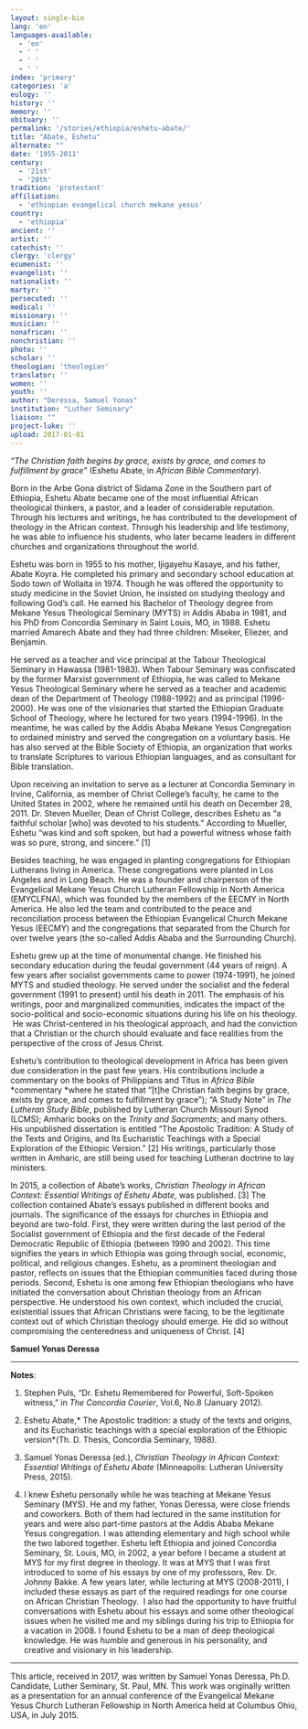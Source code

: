 ```yaml
---
layout: single-bio
lang: 'en'
languages-available:
  - 'en'
  - ' '
  - ' '
  - ' '
index: 'primary'
categories: 'a'
eulogy: ''
history: ''
memory: ''
obituary: ''
permalink: '/stories/ethiopia/eshetu-abate/'
title: "Abate, Eshetu"
alternate: ""
date: '1955-2011'
century:
  - '21st'
  - '20th'
tradition: 'protestant'
affiliation:
  - 'ethiopian evangelical church mekane yesus'
country:
  - 'ethiopia'
ancient: ''
artist: ''
catechist: ''
clergy: 'clergy'
ecumenist: ''
evangelist: ''
nationalist: ''
martyr: ''
persecuted: ''
medical: ''
missionary: ''
musician: ''
nonafrican: ''
nonchristian: ''
photo: ''
scholar: ''
theologian: 'theologian'
translator: ''
women: ''
youth: ''
author: "Deressa, Samuel Yonas"
institution: "Luther Seminary"
liaison: ""
project-luke: ''
upload: 2017-01-01
---
```




*&ldquo;The  Christian faith begins by grace, exists by grace, and comes to fulfillment by  grace&rdquo;* (Eshetu Abate, in *African Bible  Commentary*).

Born  in the Arbe Gona district of Sidama Zone in the Southern part of  Ethiopia, Eshetu Abate became one of the most influential African theological  thinkers, a pastor, and a leader of considerable reputation. Through his  lectures and writings, he has contributed to the development of theology in the  African context. Through his leadership and life testimony, he was able to  influence his students, who later became leaders in different churches and  organizations throughout the world.

Eshetu  was born in 1955 to his mother, Ijigayehu Kasaye, and his father, Abate Koyra.  He completed his primary and secondary school education at Sodo town of Wollaita in  1974. Though he was offered the opportunity to study medicine in the Soviet  Union, he insisted on studying theology and following God&rsquo;s call. He earned his  Bachelor of Theology degree from Mekane Yesus Theological Seminary (MYTS) in  Addis Ababa in 1981, and his PhD from Concordia Seminary in Saint Louis, MO, in  1988. Eshetu married Amarech Abate and they had three children: Miseker,  Eliezer, and Benjamin.

He  served as a teacher and vice principal at the Tabour Theological Seminary in  Hawassa (1981-1983). When Tabour Seminary was confiscated by the former Marxist  government of Ethiopia, he was called to Mekane Yesus Theological Seminary  where he served as a teacher and academic dean of the Department of Theology  (1988-1992) and as principal (1996-2000). He was one of the visionaries that  started the Ethiopian Graduate School of Theology, where he lectured for two  years (1994-1996). In the meantime, he was called by the Addis Ababa Mekane  Yesus Congregation to ordained ministry and served the congregation on a voluntary  basis. He has also served at the Bible Society of Ethiopia, an organization  that works to translate Scriptures to various Ethiopian languages, and as  consultant for Bible translation.

Upon  receiving an invitation to serve as a lecturer at Concordia Seminary in Irvine,  California, as member of Christ College&rsquo;s faculty, he came to the United States  in 2002, where he remained until his death on December 28, 2011. Dr. Steven  Mueller, Dean of Christ College, describes Eshetu as &ldquo;a faithful scholar [who]  was devoted to his students.&rdquo; According to Mueller, Eshetu &ldquo;was kind and soft  spoken, but had a powerful witness whose faith was so pure, strong, and  sincere.&rdquo; [1]

Besides  teaching, he was engaged in planting congregations for Ethiopian Lutherans  living in America. These congregations were planted in Los Angeles and in Long  Beach. He was a founder and chairperson of the Evangelical Mekane Yesus Church  Lutheran Fellowship in North America (EMYCLFNA), which was founded by the  members of the EECMY in North America. He also led the team and contributed to  the peace and reconciliation process between the Ethiopian Evangelical Church  Mekane Yesus (EECMY) and the congregations that separated from the Church for  over twelve years (the so-called Addis Ababa and the Surrounding Church).

Eshetu  grew up at the time of monumental change. He finished his secondary education during  the feudal government (44 years of reign). A few years after socialist  governments came to power (1974-1991), he joined MYTS and studied theology. He  served under the socialist and the federal government (1991 to present) until  his death in 2011. The emphasis of his writings, poor and marginalized communities,  indicates the impact of the socio-political and socio-economic situations  during his life on his theology.  He was  Christ-centered in his theological approach, and had the conviction that a  Christian or the church should evaluate and face realities from the perspective  of the cross of Jesus Christ.

Eshetu&rsquo;s  contribution to theological development in Africa has been given due  consideration in the past few years. His contributions include a commentary on  the books of Philippians and Titus in *Africa* *Bible* *commentary *where he stated that &ldquo;[t]he Christian faith begins by  grace, exists by grace, and comes to fulfillment by grace&rdquo;); &ldquo;A Study Note&rdquo; in *The Lutheran Study Bible*, published by Lutheran Church  Missouri Synod (LCMS); Amharic books on the *Trinity  and Sacraments*; and many others. His unpublished dissertation is entitled &ldquo;The  Apostolic Tradition: A Study of the Texts and Origins, and Its Eucharistic Teachings  with a Special Exploration of the Ethiopic Version.&rdquo; [2] His writings,  particularly those written in Amharic, are still being used for teaching  Lutheran doctrine to lay ministers.

In  2015, a collection of Abate&rsquo;s works, *Christian  Theology in African Context: Essential Writings of Eshetu Abate*, was  published. [3] The collection contained Abate&rsquo;s essays published in different  books and journals. The significance of the essays for churches in Ethiopia and  beyond are two-fold. First, they were written during the last period of the Socialist  government of Ethiopia and the first decade of the Federal Democratic Republic  of Ethiopia (between 1990 and 2002). This time signifies the years in which  Ethiopia was going through social, economic, political, and religious changes.  Eshetu, as a prominent theologian and pastor, reflects on issues that the  Ethiopian communities faced during those periods. Second, Eshetu is one among  few Ethiopian theologians who have initiated the conversation about Christian  theology from an African perspective. He understood his own context, which  included the crucial, existential issues that African Christians were facing, to  be the legitimate context out of which Christian theology should emerge. He did  so without compromising the centeredness and uniqueness of Christ. [4]

**Samuel  Yonas Deressa**

---

**Notes**:

1.  Stephen Puls, &ldquo;Dr. Eshetu Remembered for Powerful, Soft-Spoken witness,&rdquo; in *The Concordia Courier*, Vol.6, No.8  (January 2012).

2. Eshetu  Abate,* The Apostolic tradition: a study of the texts and origins, and its  Eucharistic teachings with a special exploration of the Ethiopic version*(Th. D. Thesis,  Concordia Seminary, 1988).

3. Samuel Yonas Deressa (ed.), *Christian Theology in African Context: Essential  Writings of Eshetu* *Abate* (Minneapolis: Lutheran University Press,  2015).

4. I  knew Eshetu personally while he was teaching at Mekane Yesus Seminary (MYS). He  and my father, Yonas Deressa, were close friends and coworkers. Both of them  had lectured in the same institution for years and were also part-time pastors  at the Addis Ababa Mekane Yesus congregation. I was attending elementary and  high school while the two labored together. Eshetu left Ethiopia and joined  Concordia Seminary, St. Louis, MO, in 2002, a year before I became a student at  MYS for my first degree in theology. It was at MYS that I was first introduced  to some of his essays by one of my professors, Rev. Dr. Johnny Bakke. A few  years later, while lecturing at MYS (2008-2011), I included these essays as  part of the required readings for one course on African Christian Theology.  I also had the opportunity to have fruitful  conversations with Eshetu about his essays and some other theological issues  when he visited me and my siblings during his trip to Ethiopia for a vacation  in 2008. I found Eshetu to be a man of deep theological knowledge. He was  humble and generous in his personality, and creative and visionary in his  leadership.

---

This  article, received in 2017, was written by Samuel Yonas Deressa, Ph.D. Candidate,  Luther Seminary, St. Paul, MN. This work was originally written as a presentation  for an annual conference of the Evangelical Mekane Yesus Church Lutheran  Fellowship in North America held at Columbus Ohio, USA, in July 2015.
